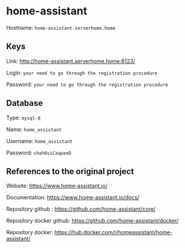 # home-assistant
Hostname: `home-assistant.serverhome.home`

## Keys
Link: http://home-assistant.serverhome.home:8123/

Login: `your need to go through the registration procedure`

Password: `your need to go through the registration procedure`

## Database
Type: `mysql-8`

Name: `home_assistant`

Username: `home_assistant`

Password: `chah6viCaapeeD`

## References to the original project
Website: https://www.home-assistant.io/

Documentation: https://www.home-assistant.io/docs/

Repository github : https://github.com/home-assistant/core/

Repository docker github: https://github.com/home-assistant/docker/

Repository docker: https://hub.docker.com/r/homeassistant/home-assistant/
